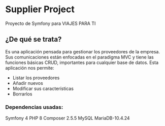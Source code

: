 # Supplier Project
 Proyecto de Symfony para VIAJES PARA TI
 
 
## ¿De qué se trata?
Es una aplicación pensada para gestionar los proveedores de la empresa. Sus comunicaciones están enfocadas en el paradigma MVC y tiene las funciones básicas CRUD, importantes para cualquier base de datos.
Esta aplicación nos permite:
* Listar los proveedores
* Añadir nuevos
* Modificar sus características
* Borrarlos

### Dependencias usadas:
Symfony 4
PHP 8
Composer 2.5.5
MySQL MariaDB-10.4.24
